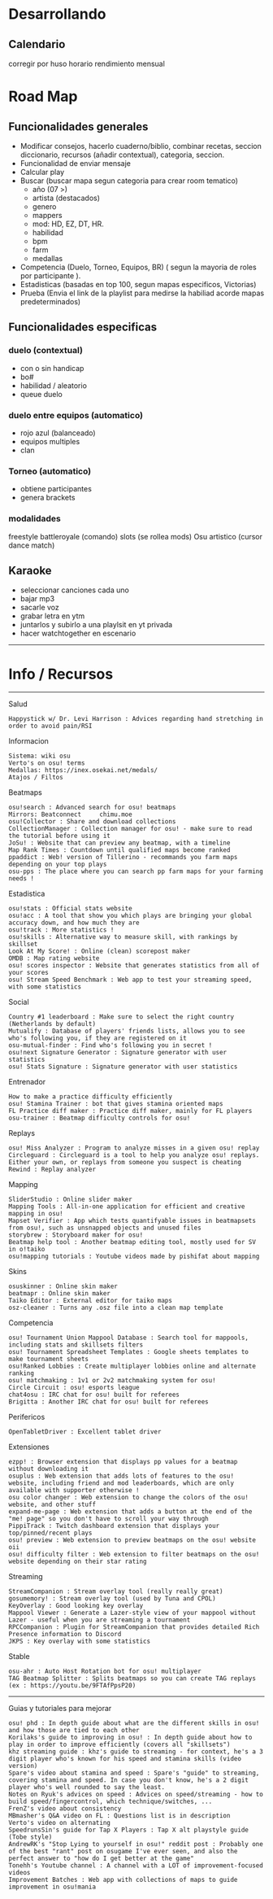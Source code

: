 # Desarrollando 
## Calendario
corregir por huso horario
rendimiento mensual

# Road Map
## Funcionalidades generales
- Modificar consejos, hacerlo cuaderno/biblio, combinar recetas, seccion diccionario, recursos (añadir contextual), categoria, seccion. 
- Funcionalidad de enviar mensaje
- Calcular play
- Buscar (buscar mapa segun categoria para crear room tematico)
    - año (07 >)
    - artista (destacados)
    - genero
    - mappers
    - mod: HD, EZ, DT, HR. 
    - habilidad
    - bpm
    - farm
    - medallas
- Competencia (Duelo, Torneo, Equipos, BR) ( segun la mayoria de roles por participante ).
- Estadisticas (basadas en top 100, segun mapas especificos, Victorias) 
- Prueba (Envia el link de la playlist para medirse la habiliad acorde mapas predeterminados)

## Funcionalidades especificas
### duelo (contextual)
- con o sin handicap
- bo#
- habilidad / aleatorio
- queue duelo
### duelo entre equipos (automatico)
- rojo azul (balanceado) 
- equipos multiples 
- clan 
### Torneo (automatico)
- obtiene participantes
- genera brackets

### modalidades
freestyle battleroyale (comando)
slots (se rollea mods)
Osu artistico (cursor dance match)

## Karaoke
- seleccionar canciones cada uno
- bajar mp3
- sacarle voz
- grabar letra en ytm
- juntarlos y subirlo a una playlsit en yt privada
- hacer watchtogether en escenario

---
# Info / Recursos
---

Salud

    Happystick w/ Dr. Levi Harrison : Advices regarding hand stretching in order to avoid pain/RSI

Informacion

    Sistema: wiki osu
    Verto's on osu! terms 
    Medallas: https://inex.osekai.net/medals/
    Atajos / Filtos

Beatmaps

    osu!search : Advanced search for osu! beatmaps
    Mirrors: Beatconnect     chimu.moe    
    osu!Collector : Share and download collections
    CollectionManager : Collection manager for osu! - make sure to read the tutorial before using it
    JoSu! : Website that can preview any beatmap, with a timeline
    Map Rank Times : Countdown until qualified maps become ranked
    ppaddict : Web! version of Tillerino - recommands you farm maps depending on your top plays
    osu-pps : The place where you can search pp farm maps for your farming needs !

Estadistica 

    osu!stats : Official stats website
    osu!acc : A tool that show you which plays are bringing your global accuracy down, and how much they are
    osu!track : More statistics !
    osu!skills : Alternative way to measure skill, with rankings by skillset
    Look At My Score! : Online (clean) scorepost maker
    OMDB : Map rating website
    osu! scores inspector : Website that generates statistics from all of your scores
    osu! Stream Speed Benchmark : Web app to test your streaming speed, with some statistics

Social

    Country #1 leaderboard : Make sure to select the right country (Netherlands by default)
    Mutualify : Database of players' friends lists, allows you to see who's following you, if they are registered on it
    osu-mutual-finder : Find who's following you in secret !
    osu!next Signature Generator : Signature generator with user statistics
    osu! Stats Signature : Signature generator with user statistics


Entrenador

    How to make a practice difficulty efficiently
    osu! Stamina Trainer : bot that gives stamina oriented maps
    FL Practice diff maker : Practice diff maker, mainly for FL players
    osu-trainer : Beatmap difficulty controls for osu!

Replays

    osu! Miss Analyzer : Program to analyze misses in a given osu! replay
    Circleguard : Circleguard is a tool to help you analyze osu! replays. Either your own, or replays from someone you suspect is cheating
    Rewind : Replay analyzer

Mapping

    SliderStudio : Online slider maker
    Mapping Tools : All-in-one application for efficient and creative mapping in osu!
    Mapset Verifier : App which tests quantifyable issues in beatmapsets from osu!, such as unsnapped objects and unused files
    storybrew : Storyboard maker for osu!
    Beatmap help tool : Another beatmap editing tool, mostly used for SV in o!taiko
    osu!mapping tutorials : Youtube videos made by pishifat about mapping

Skins

    osuskinner : Online skin maker
    beatmapr : Online skin maker
    Taiko Editor : External editor for taiko maps
    osz-cleaner : Turns any .osz file into a clean map template

Competencia

    osu! Tournament Union Mappool Database : Search tool for mappools, including stats and skillsets filters
    osu! Tournament Spreadsheet Templates : Google sheets templates to make tournament sheets
    osu!Ranked Lobbies : Create multiplayer lobbies online and alternate ranking
    osu! matchmaking : 1v1 or 2v2 matchmaking system for osu!
    Circle Circuit : osu! esports league
    chat4osu : IRC chat for osu! built for referees
    Brigitta : Another IRC chat for osu! built for referees

Perifericos

    OpenTabletDriver : Excellent tablet driver

Extensiones

    ezpp! : Browser extension that displays pp values for a beatmap without downloading it
    osuplus : Web extension that adds lots of features to the osu! website, including friend and mod leaderboards, which are only available with supporter otherwise !
    osu color changer : Web extension to change the colors of the osu! website, and other stuff
    expand-me-page : Web extension that adds a button at the end of the "me! page" so you don't have to scroll your way through
    PippiTrack : Twitch dashboard extension that displays your top/pinned/recent plays
    osu! preview : Web extension to preview beatmaps on the osu! website
    oii
    osu! difficulty filter : Web extension to filter beatmaps on the osu! website depending on their star rating

Streaming

    StreamCompanion : Stream overlay tool (really really great)
    gosumemory! : Stream overlay tool (used by Tuna and CPOL)
    KeyOverlay : Good looking key overlay
    Mappool Viewer : Generate a Lazer-style view of your mappool without Lazer - useful when you are streaming a tournament
    RPCCompanion : Plugin for StreamCompanion that provides detailed Rich Presence information to Discord
    JKPS : Key overlay with some statistics


Stable 

    osu-ahr : Auto Host Rotation bot for osu! multiplayer
    TAG Beatmap Splitter : Splits beatmaps so you can create TAG replays (ex : https://youtu.be/9FTAfPpsP20)


---

Guias y tutoriales para mejorar 

    osu! phd : In depth guide about what are the different skills in osu! and how those are tied to each other
    Korilaks's guide to improving in osu! : In depth guide about how to play in order to improve efficiently (covers all "skillsets")
    khz streaming guide : khz's guide to streaming - for context, he's a 3 digit player who's known for his speed and stamina skills (video version)
    Spare's video about stamina and speed : Spare's "guide" to streaming, covering stamina and speed. In case you don't know, he's a 2 digit player who's well rounded to say the least.
    Notes on Ryuk's advices on speed : Advices on speed/streaming - how to build speed/fingercontrol, which technique/switches, ...
    FrenZ's video about consistency
    MBmasher's Q&A video on FL : Questions list is in description
    Verto's video on alternating
    SpeedrunsSin's guide for Tap X Players : Tap X alt playstyle guide (Tobe style)
    AndrewRK's "Stop Lying to yourself in osu!" reddit post : Probably one of the best "rant" post on osugame I've ever seen, and also the perfect answer to "how do I get better at the game"
    Tonehh's Youtube channel : A channel with a LOT of improvement-focused videos
    Improvement Batches : Web app with collections of maps to guide improvement in osu!mania







